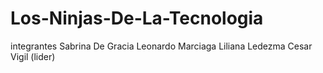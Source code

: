 # Los-Ninjas-De-La-Tecnologia
integrantes
Sabrina De Gracia
Leonardo Marciaga
Liliana Ledezma
Cesar Vigil (lider)
